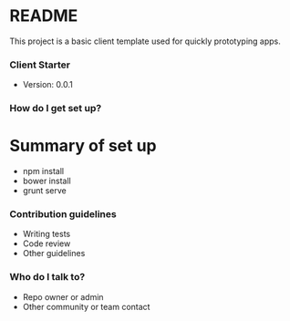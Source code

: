 # README #

This project is a basic client template used for quickly prototyping apps.
### Client Starter ###
* Version: 0.0.1

### How do I get set up? ###
# Summary of set up #
* npm install
* bower install
* grunt serve



### Contribution guidelines ###

* Writing tests
* Code review
* Other guidelines

### Who do I talk to? ###

* Repo owner or admin
* Other community or team contact